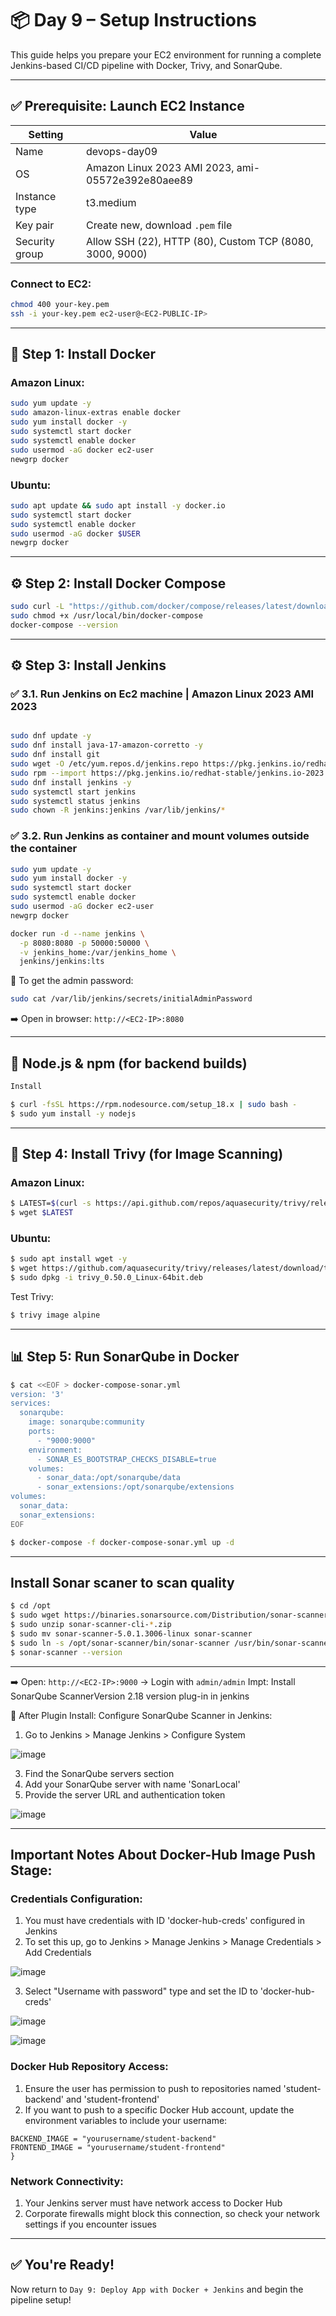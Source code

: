 # 📦 Day 9 – Setup Instructions

This guide helps you prepare your EC2 environment for running a complete Jenkins-based CI/CD pipeline with Docker, Trivy, and SonarQube.

---

## ✅ Prerequisite: Launch EC2 Instance

| Setting              | Value                                                    |
|----------------------|----------------------------------------------------------|
| Name                 | devops-day09                                             |
| OS                   | Amazon Linux 2023 AMI 2023, ami-05572e392e80aee89        |
| Instance type        | t3.medium                                                |
| Key pair             | Create new, download `.pem` file                         |
| Security group       | Allow SSH (22), HTTP (80), Custom TCP (8080, 3000, 9000) |
### Connect to EC2:
```bash
chmod 400 your-key.pem
ssh -i your-key.pem ec2-user@<EC2-PUBLIC-IP>
```

---

## 🐳 Step 1: Install Docker

### Amazon Linux:
```bash
sudo yum update -y
sudo amazon-linux-extras enable docker
sudo yum install docker -y
sudo systemctl start docker
sudo systemctl enable docker
sudo usermod -aG docker ec2-user
newgrp docker
```

### Ubuntu:
```bash
sudo apt update && sudo apt install -y docker.io
sudo systemctl start docker
sudo systemctl enable docker
sudo usermod -aG docker $USER
newgrp docker
```

---

## ⚙️ Step 2: Install Docker Compose

```bash
sudo curl -L "https://github.com/docker/compose/releases/latest/download/docker-compose-$(uname -s)-$(uname -m)" -o /usr/local/bin/docker-compose
sudo chmod +x /usr/local/bin/docker-compose
docker-compose --version
```

---
## ⚙️ Step 3: Install Jenkins

### ✅ 3.1. Run Jenkins on Ec2 machine | Amazon Linux 2023 AMI 2023
```bash

sudo dnf update -y
sudo dnf install java-17-amazon-corretto -y
sudo dnf install git
sudo wget -O /etc/yum.repos.d/jenkins.repo https://pkg.jenkins.io/redhat-stable/jenkins.repo
sudo rpm --import https://pkg.jenkins.io/redhat-stable/jenkins.io-2023.key
sudo dnf install jenkins -y
sudo systemctl start jenkins
sudo systemctl status jenkins
sudo chown -R jenkins:jenkins /var/lib/jenkins/*

```

### ✅ 3.2. Run Jenkins as container and mount volumes outside the container
```bash
sudo yum update -y
sudo yum install docker -y
sudo systemctl start docker
sudo systemctl enable docker
sudo usermod -aG docker ec2-user
newgrp docker

docker run -d --name jenkins \
  -p 8080:8080 -p 50000:50000 \
  -v jenkins_home:/var/jenkins_home \
  jenkins/jenkins:lts

```


📌 To get the admin password:
```bash
sudo cat /var/lib/jenkins/secrets/initialAdminPassword
```

➡️ Open in browser: `http://<EC2-IP>:8080`

---

## 🔐  Node.js & npm (for backend builds)

```bash
Install 

$ curl -fsSL https://rpm.nodesource.com/setup_18.x | sudo bash -
$ sudo yum install -y nodejs

```
---

## 🔐 Step 4: Install Trivy (for Image Scanning)

### Amazon Linux:
```bash
$ LATEST=$(curl -s https://api.github.com/repos/aquasecurity/trivy/releases/latest | grep browser_download_url | grep "Linux-64bit.rpm\"" | cut -d '"' -f 4)
$ wget $LATEST

```

### Ubuntu:
```bash
$ sudo apt install wget -y
$ wget https://github.com/aquasecurity/trivy/releases/latest/download/trivy_0.50.0_Linux-64bit.deb
$ sudo dpkg -i trivy_0.50.0_Linux-64bit.deb
```

Test Trivy:
```bash
$ trivy image alpine
```

---

## 📊 Step 5: Run SonarQube in Docker

```bash
$ cat <<EOF > docker-compose-sonar.yml
version: '3'
services:
  sonarqube:
    image: sonarqube:community
    ports:
      - "9000:9000"
    environment:
      - SONAR_ES_BOOTSTRAP_CHECKS_DISABLE=true
    volumes:
      - sonar_data:/opt/sonarqube/data
      - sonar_extensions:/opt/sonarqube/extensions
volumes:
  sonar_data:
  sonar_extensions:
EOF

$ docker-compose -f docker-compose-sonar.yml up -d

```
---
## Install Sonar scaner to scan quality

```bash
$ cd /opt
$ sudo wget https://binaries.sonarsource.com/Distribution/sonar-scanner-cli/sonar-scanner-cli-5.0.1.3006-linux.zip
$ sudo unzip sonar-scanner-cli-*.zip
$ sudo mv sonar-scanner-5.0.1.3006-linux sonar-scanner
$ sudo ln -s /opt/sonar-scanner/bin/sonar-scanner /usr/bin/sonar-scanner
$ sonar-scanner --version


```

---
➡️ Open: `http://<EC2-IP>:9000` → Login with `admin/admin`
Impt: Install SonarQube ScannerVersion 2.18 version plug-in in jenkins

🔧 After Plugin Install:
Configure SonarQube Scanner in Jenkins:

1. Go to Jenkins > Manage Jenkins > Configure System

   
![image](https://github.com/user-attachments/assets/de5952ed-557f-4b3b-9fc7-9210b20dd443)

3. Find the SonarQube servers section
4. Add your SonarQube server with name 'SonarLocal'
5. Provide the server URL and authentication token

![image](https://github.com/user-attachments/assets/16434021-0dd6-46c1-85c1-2174f8b7032a)



---
## Important Notes About Docker-Hub Image Push Stage:

### Credentials Configuration:

1. You must have credentials with ID 'docker-hub-creds' configured in Jenkins
2. To set this up, go to Jenkins > Manage Jenkins > Manage Credentials > Add Credentials

![image](https://github.com/user-attachments/assets/64e8b18d-d4ab-4da9-8a35-dfcf9fd16cc4)

3. Select "Username with password" type and set the ID to 'docker-hub-creds'


![image](https://github.com/user-attachments/assets/c00ed29b-48f6-49b4-be30-04d4a29e51b1)


![image](https://github.com/user-attachments/assets/e183a3c7-55d9-4b90-94ba-054b172b912e)



### Docker Hub Repository Access:

1. Ensure the user has permission to push to repositories named 'student-backend' and 'student-frontend'
2. If you want to push to a specific Docker Hub account, update the environment variables to include your username:
```environment {
BACKEND_IMAGE = "yourusername/student-backend"
FRONTEND_IMAGE = "yourusername/student-frontend"
}
```

### Network Connectivity:

1. Your Jenkins server must have network access to Docker Hub
2. Corporate firewalls might block this connection, so check your network settings if you encounter issues
---

## ✅ You're Ready!
Now return to `Day 9: Deploy App with Docker + Jenkins` and begin the pipeline setup!
